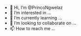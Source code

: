 - 👋 Hi, I’m @PrincoNgwelaz
- 👀 I’m interested in ...
- 🌱 I’m currently learning ...
- 💞️ I’m looking to collaborate on ...
- 📫 How to reach me ...

<!---
PrincoNgwelaz/PrincoNgwelaz is a ✨ special ✨ repository because its `README.md` (this file) appears on your GitHub profile.
You can click the Preview link to take a look at your changes.
--->
